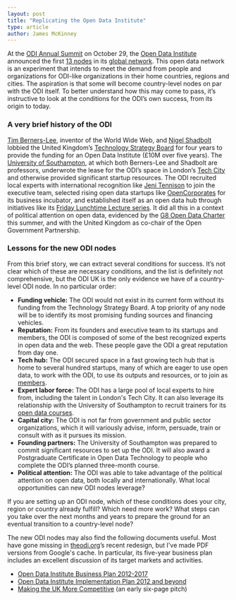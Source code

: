 ```yaml
---
layout: post
title: "Replicating the Open Data Institute"
type: article
author: James McKinney
---
```

At the [ODI Annual Summit](http://summit.theodi.org/) on October 29, the [Open Data Institute](http://theodi.org/) announced the first [13 nodes](http://theodi.org/blog/odi-global-network-announced) in its [global network](http://theodi.org/blog/catalysing-open-data-culture-everyone-odi-nodes). This open data network is an experiment that intends to meet the demand from people and organizations for ODI-like organizations in their home countries, regions and cities. The aspiration is that some will become country-level nodes on par with the ODI itself. To better understand how this may come to pass, it’s instructive to look at the conditions for the ODI’s own success, from its origin to today.

### A very brief history of the ODI

[Tim Berners-Lee](https://twitter.com/timberners_lee), inventor of the World Wide Web, and [Nigel Shadbolt](https://twitter.com/Nigel_Shadbolt) lobbied the United Kingdom’s [Technology Strategy Board](https://www.innovateuk.org/) for four years to provide the funding for an Open Data Institute (£10M over five years). The [University of Southampton](http://www.southampton.ac.uk/), at which both Berners-Lee and Shadbolt are professors, underwrote the lease for the ODI’s space in London’s [Tech City](http://techcity.io/) and otherwise provided significant startup resources. The ODI recruited local experts with international recognition like [Jeni Tennison](http://theodi.org/team/jeni-tennison) to join the executive team, selected rising open data startups like [OpenCorporates](http://opencorporates.com/) for its business incubator, and established itself as an open data hub through initiatives like its [Friday Lunchtime Lecture series](http://theodi.org/lunchtime-lectures). It did all this in a context of political attention on open data, evidenced by the [G8 Open Data Charter](https://www.gov.uk/government/publications/open-data-charter/g8-open-data-charter-and-technical-annex) this summer, and with the United Kingdom as co-chair of the Open Government Partnership.

### Lessons for the new ODI nodes

From this brief story, we can extract several conditions for success. It’s not clear which of these are necessary conditions, and the list is definitely not comprehensive, but the ODI UK is the only evidence we have of a country-level ODI node. In no particular order:

* **Funding vehicle:** The ODI would not exist in its current form without its funding from the Technology Strategy Board. A top priority of any node will be to identify its most promising funding sources and financing vehicles.
* **Reputation:** From its founders and executive team to its startups and members, the ODI is composed of some of the best recognized experts in open data and the web. These people gave the ODI a great reputation from day one.
* **Tech hub:** The ODI secured space in a fast growing tech hub that is home to several hundred startups, many of which are eager to use open data, to work with the ODI, to use its outputs and resources, or to join as [members](http://directory.theodi.org/members).
* **Expert labor force:** The ODI has a large pool of local experts to hire from, including the talent in London's Tech City. It can also leverage its relationship with the University of Southampton to recruit trainers for its [open data courses](http://theodi.org/courses).
* **Capital city:** The ODI is not far from government and public sector organizations, which it will variously advise, inform, persuade, train or consult with as it pursues its mission.
* **Founding partners:** The University of Southampton was prepared to commit significant resources to set up the ODI. It will also award a Postgraduate Certificate in Open Data Technology to people who complete the ODI’s planned three-month course.
* **Political attention:** The ODI was able to take advantage of the political attention on open data, both locally and internationally. What local opportunities can new ODI nodes leverage?

If you are setting up an ODI node, which of these conditions does your city, region or country already fulfill? Which need more work? What steps can you take over the next months and years to prepare the ground for an eventual transition to a country-level node?

The new ODI nodes may also find the following documents useful. Most have gone missing in [theodi.org](http://theodi.org/)’s recent redesign, but I've made PDF versions from Google's cache. In particular, its five-year business plan includes an excellent discussion of its target markets and activities.

* [Open Data Institute Business Plan 2012-2017](http://public.opennorth.ca.s3.amazonaws.com/blog/Business%20Plan%202012-2017%20Table%20of%20Contents.pdf)
* [Open Data Institute Implementation Plan 2012 and beyond](https://www.innovateuk.org/documents/1524978/1814792/Open+Data+Institute+Implementation+Plan+2012+and+beyond/77800d79-a498-4495-a169-55595c235e14)
* [Making the UK More Competitive](http://public.opennorth.ca.s3.amazonaws.com/blog/Making%20The%20UK%20More%20Competitive%20The%20Open%20Data%20Institute.pdf) (an early six-page pitch)

